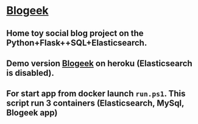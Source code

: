 # [Blogeek](https://blogeek.herokuapp.com)
## Home toy social blog project on the Python+Flask++SQL+Elasticsearch.
## Demo version [Blogeek](https://blogeek.herokuapp.com) on heroku (Elasticsearch is disabled).
## For start app from docker launch ```run.ps1```. This script run 3 containers (Elasticsearch, MySql, Blogeek app)
